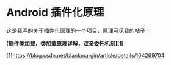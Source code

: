 # Android 插件化原理


这是我写的关于插件化原理的一个项目，原理可见我的帖子：

**[插件类加载，类加载原理详解，双亲委托机制][1]**





[1]https://blog.csdn.net/blankmargin/article/details/104269704